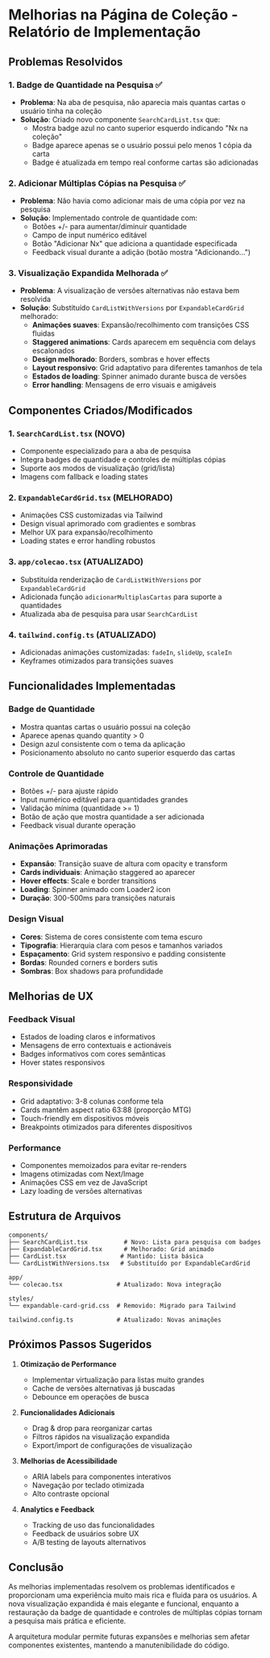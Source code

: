 # Melhorias na Página de Coleção - Relatório de Implementação

## Problemas Resolvidos

### 1. Badge de Quantidade na Pesquisa ✅
- **Problema**: Na aba de pesquisa, não aparecia mais quantas cartas o usuário tinha na coleção
- **Solução**: Criado novo componente `SearchCardList.tsx` que:
  - Mostra badge azul no canto superior esquerdo indicando "Nx na coleção"
  - Badge aparece apenas se o usuário possui pelo menos 1 cópia da carta
  - Badge é atualizada em tempo real conforme cartas são adicionadas

### 2. Adicionar Múltiplas Cópias na Pesquisa ✅
- **Problema**: Não havia como adicionar mais de uma cópia por vez na pesquisa
- **Solução**: Implementado controle de quantidade com:
  - Botões +/- para aumentar/diminuir quantidade
  - Campo de input numérico editável
  - Botão "Adicionar Nx" que adiciona a quantidade especificada
  - Feedback visual durante a adição (botão mostra "Adicionando...")

### 3. Visualização Expandida Melhorada ✅
- **Problema**: A visualização de versões alternativas não estava bem resolvida
- **Solução**: Substituído `CardListWithVersions` por `ExpandableCardGrid` melhorado:
  - **Animações suaves**: Expansão/recolhimento com transições CSS fluidas
  - **Staggered animations**: Cards aparecem em sequência com delays escalonados
  - **Design melhorado**: Borders, sombras e hover effects
  - **Layout responsivo**: Grid adaptativo para diferentes tamanhos de tela
  - **Estados de loading**: Spinner animado durante busca de versões
  - **Error handling**: Mensagens de erro visuais e amigáveis

## Componentes Criados/Modificados

### 1. `SearchCardList.tsx` (NOVO)
- Componente especializado para a aba de pesquisa
- Integra badges de quantidade e controles de múltiplas cópias
- Suporte aos modos de visualização (grid/lista)
- Imagens com fallback e loading states

### 2. `ExpandableCardGrid.tsx` (MELHORADO)
- Animações CSS customizadas via Tailwind
- Design visual aprimorado com gradientes e sombras
- Melhor UX para expansão/recolhimento
- Loading states e error handling robustos

### 3. `app/colecao.tsx` (ATUALIZADO)
- Substituída renderização de `CardListWithVersions` por `ExpandableCardGrid`
- Adicionada função `adicionarMultiplasCartas` para suporte a quantidades
- Atualizada aba de pesquisa para usar `SearchCardList`

### 4. `tailwind.config.ts` (ATUALIZADO)
- Adicionadas animações customizadas: `fadeIn`, `slideUp`, `scaleIn`
- Keyframes otimizados para transições suaves

## Funcionalidades Implementadas

### Badge de Quantidade
- Mostra quantas cartas o usuário possui na coleção
- Aparece apenas quando quantity > 0
- Design azul consistente com o tema da aplicação
- Posicionamento absoluto no canto superior esquerdo das cartas

### Controle de Quantidade
- Botões +/- para ajuste rápido
- Input numérico editável para quantidades grandes
- Validação mínima (quantidade >= 1)
- Botão de ação que mostra quantidade a ser adicionada
- Feedback visual durante operação

### Animações Aprimoradas
- **Expansão**: Transição suave de altura com opacity e transform
- **Cards individuais**: Animação staggered ao aparecer
- **Hover effects**: Scale e border transitions
- **Loading**: Spinner animado com Loader2 icon
- **Duração**: 300-500ms para transições naturais

### Design Visual
- **Cores**: Sistema de cores consistente com tema escuro
- **Tipografia**: Hierarquia clara com pesos e tamanhos variados
- **Espaçamento**: Grid system responsivo e padding consistente
- **Bordas**: Rounded corners e borders sutis
- **Sombras**: Box shadows para profundidade

## Melhorias de UX

### Feedback Visual
- Estados de loading claros e informativos
- Mensagens de erro contextuais e actionáveis
- Badges informativos com cores semânticas
- Hover states responsivos

### Responsividade
- Grid adaptativo: 3-8 colunas conforme tela
- Cards mantêm aspect ratio 63:88 (proporção MTG)
- Touch-friendly em dispositivos móveis
- Breakpoints otimizados para diferentes dispositivos

### Performance
- Componentes memoizados para evitar re-renders
- Imagens otimizadas com Next/Image
- Animações CSS em vez de JavaScript
- Lazy loading de versões alternativas

## Estrutura de Arquivos

```
components/
├── SearchCardList.tsx          # Novo: Lista para pesquisa com badges
├── ExpandableCardGrid.tsx      # Melhorado: Grid animado
├── CardList.tsx               # Mantido: Lista básica
└── CardListWithVersions.tsx   # Substituído por ExpandableCardGrid

app/
└── colecao.tsx               # Atualizado: Nova integração

styles/
└── expandable-card-grid.css  # Removido: Migrado para Tailwind

tailwind.config.ts            # Atualizado: Novas animações
```

## Próximos Passos Sugeridos

1. **Otimização de Performance**
   - Implementar virtualização para listas muito grandes
   - Cache de versões alternativas já buscadas
   - Debounce em operações de busca

2. **Funcionalidades Adicionais**
   - Drag & drop para reorganizar cartas
   - Filtros rápidos na visualização expandida
   - Export/import de configurações de visualização

3. **Melhorias de Acessibilidade**
   - ARIA labels para componentes interativos
   - Navegação por teclado otimizada
   - Alto contraste opcional

4. **Analytics e Feedback**
   - Tracking de uso das funcionalidades
   - Feedback de usuários sobre UX
   - A/B testing de layouts alternativos

## Conclusão

As melhorias implementadas resolvem os problemas identificados e proporcionam uma experiência muito mais rica e fluida para os usuários. A nova visualização expandida é mais elegante e funcional, enquanto a restauração da badge de quantidade e controles de múltiplas cópias tornam a pesquisa mais prática e eficiente.

A arquitetura modular permite futuras expansões e melhorias sem afetar componentes existentes, mantendo a manutenibilidade do código.

